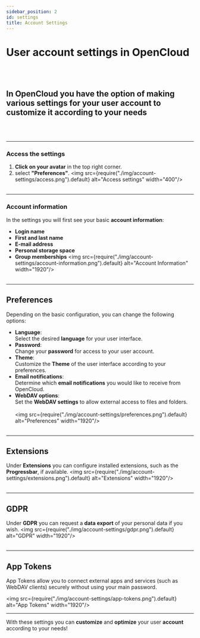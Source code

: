 ```yaml
---
sidebar_position: 2
id: settings
title: Account Settings
---
```


# User account settings in OpenCloud

<br/><br/>

## In OpenCloud you have the option of making various settings for your **user account** to customize it according to your needs

<br/><br/>

---

### Access the settings

1. **Click on your avatar** in the top right corner.
2. select **"Preferences"**. <img src={require("./img/account-settings/access.png").default} alt="Access settings"
   width="400"/> <br/><br/>

---

### Account information

In the settings you will first see your basic **account information**:

- **Login name**
- **First and last name**
- **E-mail address**
- **Personal storage space**
- **Group memberships** <img src={require("./img/account-settings/account-information.png").default} alt="Account
  Information" width="1920"/> <br/><br/>

---

## Preferences

Depending on the basic configuration, you can change the following options:

- **Language**:  
  Select the desired **language** for your user interface.
- **Password**:  
  Change your **password** for access to your user account.
- **Theme**:  
  Customize the **Theme** of the user interface according to your preferences.
- **Email notifications**:  
  Determine which **email notifications** you would like to receive from OpenCloud.
- **WebDAV options**:  
  Set the **WebDAV settings** to allow external access to files and folders. <br/><br/> <img
  src={require("./img/account-settings/preferences.png").default} alt="Preferences" width="1920"/> <br/><br/>

---

## Extensions

Under **Extensions** you can configure installed extensions, such as the **Progressbar**, if available. <img
src={require("./img/account-settings/extensions.png").default} alt="Extensions" width="1920"/> <br/><br/>

---

## GDPR

Under **GDPR** you can request a **data export** of your personal data if you wish. <img
src={require("./img/account-settings/gdpr.png").default} alt="GDPR" width="1920"/> <br/><br/>

---

## App Tokens

App Tokens allow you to connect external apps and services (such as WebDAV clients) securely without using your main
password.

<img src={require("./img/account-settings/app-tokens.png").default} alt="App Tokens" width="1920"/>

---

With these settings you can **customize** and **optimize** your user **account** according to your needs!
